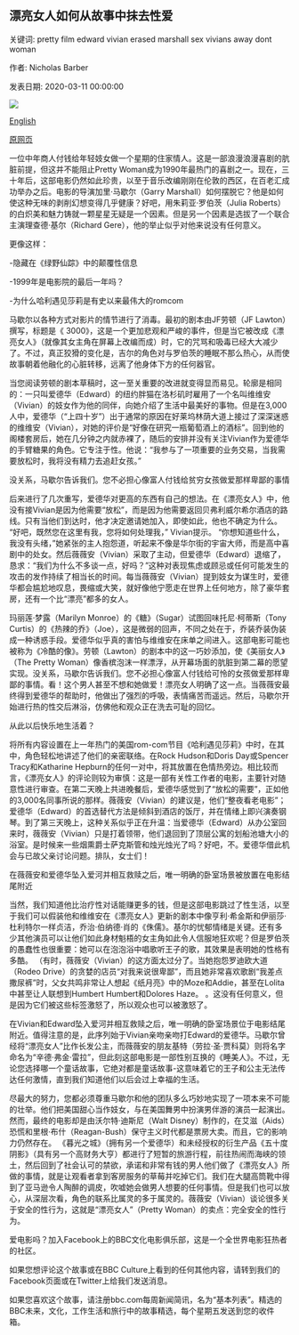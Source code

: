 ## 漂亮女人如何从故事中抹去性爱

关键词: pretty film edward vivian erased marshall sex vivians away dont woman

作者: Nicholas Barber

发表日期: 2020-03-11 00:00:00

![](https://ichef.bbci.co.uk/wwfeatures/live/624_351/images/live/p0/86/w2/p086w27m.jpg)

[English](How%20Pretty%20Woman%20erased%20sex%20from%20its%20story.md)

[原网页](https://www.bbc.com/culture/story/20200311-how-pretty-woman-erased-sex-from-its-story)

一位中年商人付钱给年轻妓女做一个星期的住家情人。这是一部浪漫浪漫喜剧的肮脏前提，但这并不能阻止Pretty Woman成为1990年最热门的喜剧之一。现在，三十年后，这部电影仍然如此珍贵，以至于音乐改编刚刚在伦敦的西区，在百老汇成功举办之后。电影的导演加里·马歇尔（Garry Marshall）如何摆脱它？他是如何使这种无味的剥削幻想变得几乎健康？好吧，用朱莉亚·罗伯茨（Julia Roberts）的白炽美和魅力铸就一颗星星无疑是一个因素。但是另一个因素是选拔了一个联合主演理查德·基尔（Richard Gere），他的举止似乎对他来说没有任何意义。

更像这样：

-隐藏在《绿野仙踪》中的颠覆性信息

-1999年是电影院的最后一年吗？

-为什么哈利遇见莎莉是有史以来最伟大的romcom

马歇尔以各种方式对影片的情节进行了消毒。最初的剧本由JF劳顿（JF Lawton）撰写，标题是《 3000》，这是一个更加悲观和严峻的事件，但是当它被改成《漂亮女人》（就像其女主角在屏幕上改编而成）时，它的咒骂和吸毒已经大大减少了。不过，真正狡猾的变化是，吉尔的角色对与罗伯茨的睡眠不那么热心，从而使故事朝着他融化的心脏转移，远离了他身体下方的任何器官。

当您阅读劳顿的剧本草稿时，这一至关重要的改进就变得显而易见。轮廓是相同的：一只叫爱德华（Edward）的纽约胖猫在洛杉矶时雇用了一个名叫维维安（Vivian）的妓女作为他的同伴，向她介绍了生活中最美好的事物。但是在3,000人中，爱德华（“上四十岁”）出于通常的原因在好莱坞林荫大道上接过了深深迷惑的维维安（Vivian），对她的评价是“好像在研究一瓶葡萄酒上的酒标”。回到他的阁楼套房后，她在几分钟之内就赤裸了，随后的安排并没有关注Vivian作为爱德华的手臂糖果的角色。它专注于性。他说：“我参与了一项重要的业务交易，当我需要放松时，我将没有精力去追赶女孩。”

没关系，马歇尔告诉我们。您不必担心像富人付钱给贫穷女孩做爱那样卑鄙的事情

后来进行了几次重写，爱德华对更高的东西有自己的想法。在《漂亮女人》中，他没有接Vivian是因为他需要“放松”，而是因为他需要返回贝弗利威尔希尔酒店的路线。只有当他们到达时，他才决定邀请她加入，即使如此，他也不确定为什么。 “好吧，既然您在这里有我，您将如何处理我，” Vivian提示。 “你想知道些什么，我没有头绪，”她紧张的主人抱怨道，听起来不像是华尔街的宇宙大师，而是高中喜剧中的处女。然后薇薇安（Vivian）采取了主动，但爱德华（Edward）退缩了，恳求：“我们为什么不多谈一点，好吗？”这种对表现焦虑或顾忌或任何可能发生的攻击的发作持续了相当长的时间。每当薇薇安（Vivian）提到妓女为谋生时，爱德华都会尴尬地叹息，畏缩或大笑，就好像他宁愿走在世界上任何地方，除了豪华套房，还有一个比“漂亮”都多的女人。

玛丽莲·梦露（Marilyn Monroe）的《糖》（Sugar）试图回味托尼·柯蒂斯（Tony Curtis）的《热辣的乔》（Joe），这是微弱的回声，不同之处在于，乔装乔装伪装成一种诱惑手段。爱德华似乎真的害怕与维维安在床单之间进入。这部电影可能也被称为《冷酷的像》。劳顿（Lawton）的剧本中的这一巧妙添加，使《美丽女人》（The Pretty Woman）像香槟泡沫一样漂浮，从开幕场面的肮脏到第二幕的愿望实现。没关系，马歇尔告诉我们。您不必担心像富人付钱给可怜的女孩做爱那样卑鄙的事情。看！这个男人甚至不想和她做爱！漂亮女人明确了这一点。当薇薇安最终得到爱德华的帮助时，他做出了强烈的呼吸，表情痛苦而遥远。然后，马歇尔开始进行热的性交后淋浴，仿佛他和观众正在洗去可耻的回忆。

从此以后快乐地生活着？

将所有内容设置在上一年热门的美国rom-com节目《哈利遇见莎莉》中时，在其中，角色轻松地讲述了他们的亲密联络。在Rock Hudson和Doris Day或Spencer Tracy和Katharine Hepburn的任何一对中，将其放置在色情热旁边。相比较而言，《漂亮女人》的评论则较为审慎：这是一部有关性工作者的电影，主要针对随意性进行审查。在第二天晚上共进晚餐后，爱德华感觉到了“放松的需要”，正如他的3,000名同事所说的那样。薇薇安（Vivian）的建议是，他们“整夜看老电影”；爱德华（Edward）的首选替代方法是倾斜到酒店的饭厅，并在情绪上即兴演奏钢琴。到了第三天晚上，这种关系似乎正在升温：当爱德华（Edward）从办公室回来时，薇薇安（Vivian）只是打着领带，他们退回到了顶层公寓的划船池塘大小的浴室。是时候来一些烟熏爵士萨克斯管和烛光烛光了吗？好吧，不。爱德华借此机会与已故父亲讨论问题。排队，女士们！

在薇薇安和爱德华坠入爱河并相互救赎之后，唯一明确的卧室场景被放置在电影结尾附近

当然，我们知道他比治疗性对话能赚更多的钱，但是这部电影跳过了性生活，以至于我们可以假装他和维维安在《漂亮女人》更新的剧本中像亨利·希金斯和伊丽莎·杜利特尔一样贞洁，乔治·伯纳德·肖的《侏儒》。基尔的忧郁情绪是关键。还有多少其他演员可以让他们如此身材魁梧的女主角如此令人信服地狂欢呢？但是罗伯茨的愚蠢性也很重要：她可以在泡泡浴中唱歌听王子的歌，其效果是表明她的性格有多酷。 （有时，薇薇安（Vivian）的这方面太过分了。当她抱怨罗迪欧大道（Rodeo Drive）的贪婪的店员“对我来说很卑鄙”，而且她非常喜欢歌剧“我差点撒尿裤”时，父女共鸣非常让人想起《纸月亮》中的Moze和Addie，甚至在Lolita中甚至让人联想到Humbert Humbert和Dolores Haze。 。这没有任何意义，但是因为它们被这些标签激怒了，所以观众也可以被激怒了。

在Vivian和Edward坠入爱河并相互救赎之后，唯一明确的卧室场景位于电影结尾附近。值得注意的是，此序列始于Vivian亲吻亲吻打Edward的爱德华。马歇尔曾经将“漂亮女人”比作长发公主，而薇薇安的朋友基特（劳拉·圣·贾科莫）则将名字命名为“辛德·弗金·雷拉”，但此刻这部电影是一部性别互换的《睡美人》。不过，无论您选择哪一个童话故事，它绝对都是童话故事-这意味着它的王子和公主无法传达任何激情，直到我们知道他们以后会过上幸福的生活。

尽最大的努力，您都必须尊重马歇尔和他的团队多么巧妙地实现了一项本来不可能的壮举。他们把美国甜心当作妓女，与在美国舞男中扮演男伴游的演员一起演出。然而，最终的电影却是由沃尔特·迪斯尼（Walt Disney）制作的，在艾滋（Aids）恐慌和里根·布什（Reagan-Bush）保守主义时代都是票房大卖。而且，它的影响力仍然存在。 《暮光之城》（拥有另一个爱德华）和未经授权的衍生产品《五十度阴影》（具有另一个高财务大亨）都进行了短暂的旅游行程，前往热闹而海峡的领土，然后回到了社会认可的禁欲，承诺和非常有钱的男人他们做了《漂亮女人》所做的事情，就是让观看者拿到客房服务的草莓并吃掉它们。我们在大腿高筒靴中得到了亚马逊令人陶醉的调皮，吹嘘她会做男人想要的任何事情。但是我们也可以放心，从深层次看，角色的联系比属灵的多于属灵的。薇薇安（Vivian）谈论很多关于安全的性行为，这就是“漂亮女人”（Pretty Woman）的卖点：完全安全的性行为。

爱电影吗？加入Facebook上的BBC文化电影俱乐部，这是一个全世界电影狂热者的社区。

如果您想评论这个故事或在BBC Culture上看到的任何其他内容，请转到我们的Facebook页面或在Twitter上给我们发送消息。

如果您喜欢这个故事，请注册bbc.com每周新闻简讯，名为“基本列表”。精选的BBC未来，文化，工作生活和旅行中的故事精选，每个星期五发送到您的收件箱。